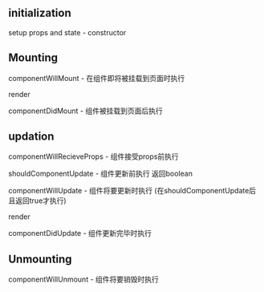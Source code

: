 ## initialization

setup props and state - constructor

## Mounting

componentWillMount - 在组件即将被挂载到页面时执行

render

componentDidMount - 组件被挂载到页面后执行

## updation

componentWillRecieveProps - 组件接受props前执行

shouldComponentUpdate - 组件更新前执行 返回boolean

componentWillUpdate - 组件将要更新时执行 (在shouldComponentUpdate后且返回true才执行)

render

componentDidUpdate - 组件更新完毕时执行

## Unmounting

componentWillUnmount - 组件将要销毁时执行
